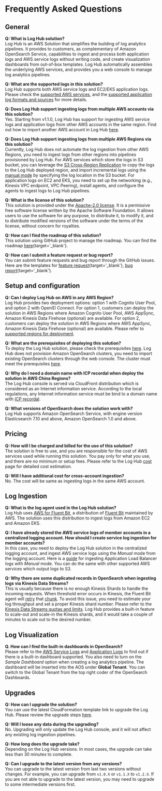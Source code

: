 # Frequently Asked Questions

## General

**Q:  What is Log Hub solution?**<br>
Log Hub is an AWS Solution that simplifies the building of log analytics pipelines. It provides
to customers, as complementary of Amazon OpenSearch Service, capabilities to ingest and process both application logs
and AWS service logs without writing code, and create visualization dashboards from out-of-box templates. Log Hub automatically
assembles the underlying AWS services, and provides you a web console to manage log analytics pipelines.

**Q: What are the supported logs in this solution?**</br>
Log Hub supports both AWS service logs and EC2/EKS application logs. Please check the [supported AWS services](./aws-services/index.md#supported-aws-services),
and the [supported application log formats and sources](./applications/index.md#supported-log-formats-and-sources) for more details.

**Q: Does Log Hub support ingesting logs from multiple AWS accounts via this solution?**<br>
Yes. Starting from v1.1.0, Log Hub has support for ingesting AWS service logs and application logs from other AWS accounts 
in the same region. Find out how to import another AWS account in Log Hub [here](./link-account/index.md).

**Q: Does Log Hub support ingesting logs from multiple AWS Regions via this solution?**</br>
Currently, Log Hub does not automate the log ingestion from other AWS Regions, you need to ingest logs from other 
regions into pipelines provisioned by Log Hub. For AWS services which store the logs in S3 bucket, you can leverage 
the [S3 Cross-Region Replication](https://docs.aws.amazon.com/AmazonS3/latest/userguide/replication.html)
to copy the logs to the Log Hub deployed region, and import incremental logs using the [manual mode](./aws-services/cloudfront.md#using-the-log-hub-console) by specifying the 
log location in the S3 bucket. For application logs on EC2 and EKS, you need to set up the networking (e.g., Kinesis VPC endpoint, VPC Peering), 
install agents, and configure the agents to ingest logs to Log Hub pipelines.

**Q: What is the license of this solution?**</br>
This solution is provided under the [Apache-2.0 license](https://www.apache.org/licenses/LICENSE-2.0). It is a permissive free
software license written by the Apache Software Foundation. It allows users to use the software for any purpose, to distribute
it, to modify it, and to distribute modified versions of the software under the terms of the license, without concern for royalties.

**Q: How can I find the roadmap of this solution?**</br>
This solution using GitHub project to manage the roadmap. You can find the roadmap [here](https://github.com/orgs/awslabs/projects/58){target='_blank'}.

**Q: How can I submit a feature request or bug report?**</br>
You can submit feature requests and bug report through the GitHub issues. Here are the templates for [feature request][github-fr]{target='_blank'}, [bug report][github-br]{target='_blank'}.

## Setup and configuration

**Q: Can I deploy Log Hub on AWS in any AWS Region?**</br>
Log Hub provides two deployment options: option 1 with Cognito User Pool, and option 2 with OpenID Connect. For 
option 1, customers can deploy the solution in AWS Regions where Amazon Cognito User Pool, AWS AppSync, Amazon Kinesis Data Firehose (optional) are available. 
For option 2, customers can deploy the solution in AWS Regions where AWS AppSync, Amazon Kinesis Data Firehose (optional) are available.
Please refer to [supported regions for deployment](./considerations.md#regional-deployments).

**Q: What are the prerequisites of deploying this solution?**</br>
To deploy the Log Hub solution, please check the prerequisites [here](./deployment/index.md#prerequisites). Log Hub does
not provision Amazon OpenSearch clusters, you need to import existing OpenSearch clusters through the web console. The cluster
must meet the prerequisites [here](./domains/import.md#prerequisite).

**Q: Why do I need a domain name with ICP recordal when deploy the solution in AWS China Regions?**</br>
The Log Hub console is served via CloudFront distribution which is considered as an Internet information service. According
to the local regulations, any Internet information service must be bind to a domain name with [ICP recordal](https://www.amazonaws.cn/en/support/icp/?nc2=h_l2_su).

**Q: What versions of OpenSearch does the solution work with?**</br>
Log Hub supports Amazon OpenSearch Service, with engine version Elasticsearch 7.10 and above, Amazon OpenSearch 1.0 and above.

## Pricing

**Q: How will I be charged and billed for the use of this solution?**</br>
The solution is free to use, and you are responsible for the cost of AWS services used while running this solution. 
You pay only for what you use, and there are no minimum or setup fees. Please refer to the Log Hub [cost](./cost.md) 
page for detailed cost estimation. 

**Q: Will I have additional cost for cross-account ingestion?**</br>
No. The cost will be same as ingesting logs in the same AWS account.

## Log Ingestion

**Q: What is the log agent used in the Log Hub solution?**</br>
Log Hub uses [AWS for Fluent Bit](https://github.com/aws/aws-for-fluent-bit), a distribution of [Fluent Bit](https://fluentbit.io/) maintained by AWS.
The solution uses this distribution to ingest logs from Amazon EC2 and Amazon EKS.

**Q: I have already stored the AWS service logs of member accounts in a centralized logging account. How should I create service log ingestion for member accounts?**</br>
In this case, you need to deploy the Log Hub solution in the centralized logging account, and ingest AWS service logs 
using the *Manual* mode from the logging account. Here is a [guide](./aws-services/elb.md) for ingesting Application 
Load Balancer logs with *Manual* mode. You can do the same with other supported AWS services which output logs to S3.

**Q: Why there are some duplicated records in OpenSearch when ingesting logs via Kinesis Data Streams?**</br>
This is usually because there is no enough Kinesis Shards to handle the incoming requests. When threshold error occurs
in Kinesis, the Fluent Bit agent will [retry](https://docs.fluentbit.io/manual/administration/scheduling-and-retries) 
that [chunk](https://docs.fluentbit.io/manual/administration/buffering-and-storage). To avoid this issue, you need to estimate your log throughput and set a proper Kinesis shard number. Please refer to the 
[Kinesis Data Streams quotas and limits](https://docs.aws.amazon.com/streams/latest/dev/service-sizes-and-limits.html).
Log Hub provides a built-in feature to scale-out and scale-in the Kinesis shards, and it would take a couple of minutes 
to scale out to the desired number.

## Log Visualization

**Q. How can I find the built-in dashboards in OpenSearch?**</br>
Please refer to the [AWS Service Logs](./aws-services/index.md#supported-aws-services) and [Application Logs](./applications/index.md#supported-log-formats-and-sources) to 
find out if there is a built-in dashboard supported. You also need to turn on the *Sample Dashboard* option when creating
a log analytics pipeline. The dashboard will be inserted into the AOS under **Global Tenant**. You can switch to the 
Global Tenant from the top right coder of the OpenSearch Dashboards.

## Upgrades

**Q: How can I upgrade the solution?**</br>
You can use the latest CloudFormation template link to upgrade the Log Hub. Please review the upgrade steps [here](./upgrade.md).

**Q: Will I loose any data during the upgrading?**</br>
No. Upgrading will only update the Log Hub console, and it will not affect any existing log ingestion pipelines.

**Q: How long does the upgrade take?**</br>
Depending on the Log Hub versions. In most cases, the upgrade can take less than 30 minutes to complete.

**Q: Can I upgrade to the latest version from any versions?**</br>
You can upgrade to the latest version from last two versions without changes. For example, you can upgrade from `v1.0.X` or `v1.1.X` to `v1.2.X`.
If you are not able to upgrade to the latest version, you may need to upgrade to some intermediate versions first.


[github-fr]: https://github.com/awslabs/log-hub/issues/new?assignees=&labels=feature-request%2Cneeds-triage&template=feature-request.yml&title=%28module+name%29%3A+%28short+issue+description%29
[github-br]: https://github.com/awslabs/log-hub/issues/new?assignees=&labels=bug%2Cneeds-triage&template=bug-report.yml&title=%28module+name%29%3A+%28short+issue+description%29